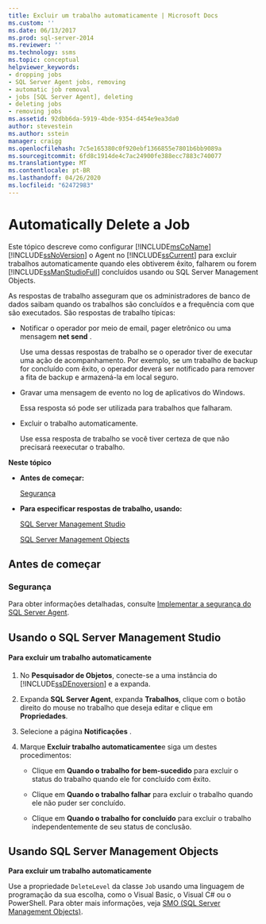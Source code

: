 ```yaml
---
title: Excluir um trabalho automaticamente | Microsoft Docs
ms.custom: ''
ms.date: 06/13/2017
ms.prod: sql-server-2014
ms.reviewer: ''
ms.technology: ssms
ms.topic: conceptual
helpviewer_keywords:
- dropping jobs
- SQL Server Agent jobs, removing
- automatic job removal
- jobs [SQL Server Agent], deleting
- deleting jobs
- removing jobs
ms.assetid: 92dbb6da-5919-4bde-9354-d454e9ea3da0
author: stevestein
ms.author: sstein
manager: craigg
ms.openlocfilehash: 7c5e165380c0f920ebf1366855e7801b6bb9089a
ms.sourcegitcommit: 6fd8c1914de4c7ac24900fe388ecc7883c740077
ms.translationtype: MT
ms.contentlocale: pt-BR
ms.lasthandoff: 04/26/2020
ms.locfileid: "62472983"
---
```

# <a name="automatically-delete-a-job"></a>Automatically Delete a Job
  Este tópico descreve como configurar [!INCLUDE[msCoName](../../includes/msconame-md.md)] [!INCLUDE[ssNoVersion](../../includes/ssnoversion-md.md)] o Agent no [!INCLUDE[ssCurrent](../../includes/sscurrent-md.md)] para excluir trabalhos automaticamente quando eles obtiverem êxito, falharem ou forem [!INCLUDE[ssManStudioFull](../../includes/ssmanstudiofull-md.md)] concluídos usando ou SQL Server Management Objects.  
  
 As respostas de trabalho asseguram que os administradores de banco de dados saibam quando os trabalhos são concluídos e a frequência com que são executados. São respostas de trabalho típicas:  
  
-   Notificar o operador por meio de email, pager eletrônico ou uma mensagem **net send** .  
  
     Use uma dessas respostas de trabalho se o operador tiver de executar uma ação de acompanhamento. Por exemplo, se um trabalho de backup for concluído com êxito, o operador deverá ser notificado para remover a fita de backup e armazená-la em local seguro.  
  
-   Gravar uma mensagem de evento no log de aplicativos do Windows.  
  
     Essa resposta só pode ser utilizada para trabalhos que falharam.  
  
-   Excluir o trabalho automaticamente.  
  
     Use essa resposta de trabalho se você tiver certeza de que não precisará reexecutar o trabalho.  
  
 **Neste tópico**  
  
-   **Antes de começar:**  
  
     [Segurança](#Security)  
  
-   **Para especificar respostas de trabalho, usando:**  
  
     [SQL Server Management Studio](#SSMS)  
  
     [SQL Server Management Objects](#SMO)  
  
##  <a name="before-you-begin"></a><a name="BeforeYouBegin"></a> Antes de começar  
  
###  <a name="security"></a><a name="Security"></a> Segurança  
 Para obter informações detalhadas, consulte [Implementar a segurança do SQL Server Agent](implement-sql-server-agent-security.md).  
  
##  <a name="using-sql-server-management-studio"></a><a name="SSMS"></a> Usando o SQL Server Management Studio  
  
#### <a name="to-automatically-delete-a-job"></a>Para excluir um trabalho automaticamente  
  
1.  No **Pesquisador de Objetos**, conecte-se a uma instância do [!INCLUDE[ssDEnoversion](../../includes/ssdenoversion-md.md)] e a expanda.  
  
2.  Expanda **SQL Server Agent**, expanda **Trabalhos**, clique com o botão direito do mouse no trabalho que deseja editar e clique em **Propriedades**.  
  
3.  Selecione a página **Notificações** .  
  
4.  Marque **Excluir trabalho automaticamente**e siga um destes procedimentos:  
  
    -   Clique em **Quando o trabalho for bem-sucedido** para excluir o status do trabalho quando ele for concluído com êxito.  
  
    -   Clique em **Quando o trabalho falhar** para excluir o trabalho quando ele não puder ser concluído.  
  
    -   Clique em **Quando o trabalho for concluído** para excluir o trabalho independentemente de seu status de conclusão.  
  
##  <a name="using-sql-server-management-objects"></a><a name="SMO"></a>Usando SQL Server Management Objects  
 **Para excluir um trabalho automaticamente**  
  
 Use a propriedade `DeleteLevel` da classe `Job` usando uma linguagem de programação da sua escolha, como o Visual Basic, o Visual C# ou o PowerShell. Para obter mais informações, veja [SMO (SQL Server Management Objects)](https://msdn.microsoft.com/library/ms162169.aspx).  
  
  
